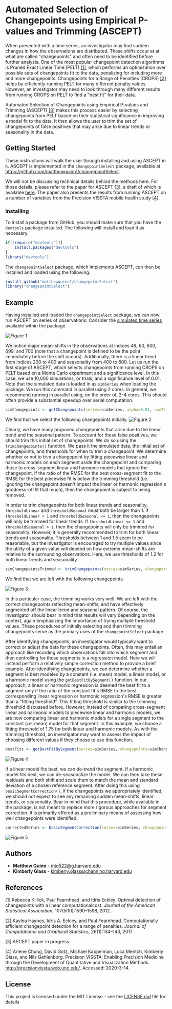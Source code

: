 # Automated Selection of Changepoints using Empirical P-values and Trimming (ASCEPT)

When presented with a time series, an investigator may find sudden changes in how the observations are distributed. These shifts occur at at what are called "changepoints" and often need to be identified before further analysis. One of the most popular changepoint detection algorithms is Pruned Exact Linear Time (PELT) [[1]](#1), which performs an optimization over possible sets of changepoints fit to the data, penalizing for including more and more changepoints. Changepoints for a Range of Penalties (CROPS) [[2]](#2) helps by efficiently running PELT for many different penalty values. However, an investigator may need to look through many different results from running CROPS on PELT to find a "best fit" for their data.

Automated Selection of Changepoints using Empirical P-values and Trimming (ASCEPT) [[3]](#3) makes this process easier by selecting changepoints from PELT based on their statistical significance in improving a model fit to the data. It then allows the user to trim the set of changepoints of false positives that may arise due to linear trends or seasonality in the data.


## Getting Started

These instructions will walk the user through installing and using ASCEPT in ``R``. ASCEPT is implemented in the ``changepointSelect`` package, available at <https://github.com/matthewquinn1/changepointSelect>.

We will not be discussing technical details behind the methods here. For those details, please refer to the paper for ASCEPT [[3]](#3), a draft of which is available [here](vignettes/Automated_Selection_of_Changepoints_using_Empirical_P_values_and_Trimming_ASCEPT.pdf). The paper also presents the results from running ASCEPT on a number of variables from the Precision VISSTA mobile health study [[4]](#4).

### Installing

To install a package from GitHub, you should make sure that you have the ``devtools`` package installed. The following will install and load it as necessary.

```r
if(!require("devtools")){
    install.packages("devtools")
}
library("devtools")
```

The ``changepointSelect`` package, which implements ASCEPT, can then be installed and loaded using the following.

```r
install_github("matthewquinn1/changepointSelect")
library("changepointSelect")
```

## Example

Having installed and loaded the ``changepointSelect`` package, we can now run ASCEPT on series of observations. Consider the [simulated time series](data/simSeries.RData) available within the package.

![Figure 1](man/figures/Sim_results1.png "Simulated Data")

We notice major mean-shifts in the observations at indices 49, 60, 600, 699, and 700 (note that a changepoint is defined to be the point immediately before the shift occurs). Additionally, there is a linear trend from indices 200 to 400 and seasonality from 400 to 600. Let us run the first stage of ASCEPT, which selects changepoints from running CROPS on PELT based on a Monte Carlo experiment and a significance level. In this case, we use 10,000 simulations, or trials, and a significance level of 0.01. Note that the simulated data is loaded in as ``simSeries`` when loading the package. We run this command in parallel using 2 cores. In general, we recommend running in parallel using, on the order of, 2-4 cores. This should often provide a substantial speedup over serial computation.

```r
simChangepoints <- getChangepoints(series=simSeries, alpha=0.01, numTrials=10000, serial=F, numCores = 2)
```

We find that we select the following changepoints initially.
![Figure 2](man/figures/Sim_results2.png "Simulated Data")

Clearly, we have many proposed changepoints that arise due to the linear trend and the seasonal pattern. To account for these false positives, we should trim this initial set of changepoints. We do so using the ``trimChangepoints()`` function. We pass it the simulated data, the initial set of changepoints, and thresholds for when to trim a changepoint. We determine whether or not to trim a changepoint by fitting piecewise linear and harmonic models on each segment aside the changepoint and comparing those to cross-segment linear and harmonic models that ignore the changepoint. If the ratio of the RMSE for the best cross-segment fit to the RMSE for the best piecewise fit is below the trimming threshold (i.e. ignoring the changepoint doesn't impact the linear or harmonic regression's goodness-of-fit that much), then the changepoint is subject to being removed.

In order to trim changepoints for both linear trends and seasonality, ``thresholdLinear`` and ``thresholdSeaonal`` must both be larger than 1. If  ``thresholdLinear > 1`` and  ``thresholdSeasonal <= 1``, then the changepoints will only be trimmed for linear trends. If  ``thresholdLinear <= 1`` and  ``thresholdSeasonal > 1``, then the changepoints will only be trimmed for seasonality. However, it is generally recommended to trim for both linear trends and seasonality. Thresholds between 1 and 1.5 seem to be reasonable, but the investigator is encouraged to try multiple values since the utility of a given value will depend on how extreme mean-shifts are relative to the surrounding observations. Here, we use thresholds of 1.2 for both linear trends and seasonality.

```r
simChangepointsTrimmed <- trimChangepoints(series=simSeries, changepoints=simChangepoints, thresholdLinear=1.2, thresholdSeasonal=1.2)
```

We find that we are left with the following changepoints.

![Figure 3](man/figures/Sim_results3.png "Simulated Data")

In this particular case, the trimming works very well. We are left with the correct changepoints reflecting mean-shifts, and have effectively segmented off the linear trend and seasonal pattern. Of course, the investigator should bear in mind that results will vary depending on the context, again emphasizing the importance of trying multiple threshold values. These procedures of initially selecting and then trimming changepoints serve as the primary uses of the ``changepointSelect`` package.

After identifying changepoints, an investigator would typically want to correct or adjust the data for these changepoints. Often, this may entail an approach like recording which observations fall into which segment and then controlling for those segments in a regression model. Here we will instead perform a relatively simple correction method to provide a brief example. After identifying changepoints, we can determine whether a segment is best modeled by a constant (i.e. mean) model, a linear model, or a harmonic model using the ``getBestFitBySegment()`` function. In our approach, a linear or harmonic regression is deemed the best fit to a segment only if the ratio of the constant fit's RMSE to the best corresponding linear regression or harmonic regression's RMSE is greater than a "fitting threshold". This fitting threshold is similar to the trimming threshold discussed before. However, instead of comparing cross-segment linear and harmonic models to piecewise linear and harmonic models, we are now comparing linear and harmonic models for a single segment to the constant (i.e. mean) model for that segment. In this example, we choose a fitting threshold of 1.75 for both linear and harmonic models. As with the trimming threshold, an investigator may want to assess the impact of choosing different values if they choose to use this function.

```r
bestFits <- getBestFitBySegment(series=simSeries, changepoints=simChangepointsTrimmed, thresholdLinear=1.75, thresholdSeasonal=1.75, plotFits=T)
```

![Figure 4](man/figures/Sim_results_best_fit.png "Simulated Data")

If a linear model fits best, we can de-trend the segment. If a harmonic model fits best, we can de-seasonalize the model. We can then take these residuals and both shift and scale them to match the mean and standard deviation of a chosen reference segment. After doing this using `` basicSegmentCorrection()``, if the changepoints we appropriately identified, we should not expect to see any remaining sudden mean-shifts, linear trends, or seasonality. Bear in mind that this procedure, while available in the package, is not meant to replace more rigorous approaches for segment correction. It is primarily offered as a preliminary means of assessing how well changepoints were identified.

```r
correctedSeries <- basicSegmentCorrection(series=simSeries, changepoints=simChangepointsTrimmed, bestFitsBySegment = bestFits, referenceSegment = 5, plotResults = T)
```

![Figure 5](man/figures/Sim_results_corrected.png "Simulated Data")


## Authors

* **Matthew Quinn** -  <mjq522@g.harvard.edu>
* **Kimberly Glass** -  <kimberly.glass@channing.harvard.edu>

## References
<a id="1">[1]</a> 
Rebecca Killick, Paul Fearnhead, and Idris Eckley. Optimal detection of changepoints with a linear computationalcost. *Journal of the American Statistical Association*, 107(500):1590–1598, 2012.

<a id="2">[2]</a> 
Kaylea Haynes, Idris A. Eckley, and Paul Fearnhead. Computationally efficient changepoint detection for a range of penalties. *Journal of Computational and Graphical Statistics*, 26(1):134–143, 2017

<a id="3">[3]</a> 
ASCEPT paper in progress.

<a id="4">[4]</a> 
Arlene Chung, David Gotz, Michael Kappelman, Luca Mentch, Kimberly Glass, and Nils Gehlenborg. Precision VISSTA: Enabling Precision Medicine through the Development of Quantitative and Visualization Methods. http://precisionvissta.web.unc.edu/. Accessed: 2020-3-14.

## License

This project is licensed under the MIT License - see the [LICENSE.md](LICENSE.md) file for details


